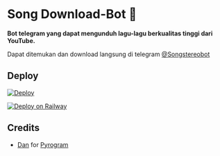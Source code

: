 # Song Download-Bot 🎵

<b>Bot telegram yang dapat mengunduh lagu-lagu berkualitas tinggi dari YouTube.</b>

Dapat ditemukan dan download langsung di telegram </b>
[@Songstereobot](http://t.me/Songstereobot)

## Deploy

[![Deploy](https://www.herokucdn.com/deploy/button.svg)](https://heroku.com/deploy)

[![Deploy on Railway](https://railway.app/button.svg)](https://railway.app/new/template?template=https%3A%2F%2Fgithub.com%2Riebot-786%2FSongstereoDL-Bot&envs=BOT_TOKEN&optionalEnvs=BOT_TOKENDesc=Bot+Token+from+%40BotFather)

## Credits
- [Dan](https://github.com/delivrance) for [Pyrogram](https://github.com/pyrogram/pyrogram)
